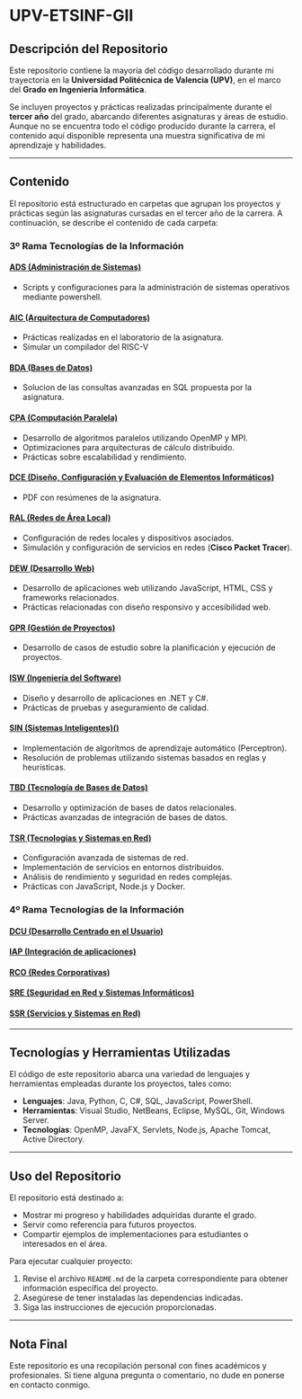 # UPV-ETSINF-GII

## Descripción del Repositorio
Este repositorio contiene la mayoría del código desarrollado durante mi trayectoria en la **Universidad Politécnica de Valencia (UPV)**, en el marco del **Grado en Ingeniería Informática**. 

Se incluyen proyectos y prácticas realizadas principalmente durante el **tercer año** del grado, abarcando diferentes asignaturas y áreas de estudio. Aunque no se encuentra todo el código producido durante la carrera, el contenido aquí disponible representa una muestra significativa de mi aprendizaje y habilidades.

---

## Contenido
El repositorio está estructurado en carpetas que agrupan los proyectos y prácticas según las asignaturas cursadas en el tercer año de la carrera. A continuación, se describe el contenido de cada carpeta:

### 3º Rama Tecnologías de la Información

#### [ADS (Administración de Sistemas)](./3º%20Rama%20Tecnologías%20de%20la%20Información/ADS/)
- Scripts y configuraciones para la administración de sistemas operativos mediante powershell.

#### [AIC (Arquitectura de Computadores)](./3º%20Rama%20Tecnologías%20de%20la%20Información/AIC/)
- Prácticas realizadas en el laboratorio de la asignatura. 
- Simular un compilador del RISC-V

#### [BDA (Bases de Datos)](./3º%20Rama%20Tecnologías%20de%20la%20Información/BDA/)
- Solucion de las consultas avanzadas en SQL propuesta por la asignatura.

#### [CPA (Computación Paralela)](./3º%20Rama%20Tecnologías%20de%20la%20Información/CPA/)
- Desarrollo de algoritmos paralelos utilizando OpenMP y MPI.
- Optimizaciones para arquitecturas de cálculo distribuido.
- Prácticas sobre escalabilidad y rendimiento.

#### [DCE (Diseño, Configuración y Evaluación de Elementos Informáticos)](./3º%20Rama%20Tecnologías%20de%20la%20Información/DCE/)
- PDF con resúmenes de la asignatura.

#### [RAL (Redes de Área Local)](./3º%20Rama%20Tecnologías%20de%20la%20Información/DCLAN:RAL/)
- Configuración de redes locales y dispositivos asociados.
- Simulación y configuración de servicios en redes (**Cisco Packet Tracer**).

#### [DEW (Desarrollo Web)](./3º%20Rama%20Tecnologías%20de%20la%20Información/DEW/)
- Desarrollo de aplicaciones web utilizando JavaScript, HTML, CSS y frameworks relacionados.
- Prácticas relacionadas con diseño responsivo y accesibilidad web.

#### [GPR (Gestión de Proyectos)](./3º%20Rama%20Tecnologías%20de%20la%20Información/GPR/)
- Desarrollo de casos de estudio sobre la planificación y ejecución de proyectos.

#### [ISW (Ingeniería del Software)](./3º%20Rama%20Tecnologías%20de%20la%20Información/ISW/)
- Diseño y desarrollo de aplicaciones en .NET y C#.
- Prácticas de pruebas y aseguramiento de calidad.

#### [SIN (Sistemas Inteligentes)()](./3º%20Rama%20Tecnologías%20de%20la%20Información/SIN/)
- Implementación de algoritmos de aprendizaje automático (Perceptron).
- Resolución de problemas utilizando sistemas basados en reglas y heurísticas.

#### [TBD (Tecnología de Bases de Datos)](./3º%20Rama%20Tecnologías%20de%20la%20Información/TBD/)
- Desarrollo y optimización de bases de datos relacionales.
- Prácticas avanzadas de integración de bases de datos.

#### [TSR (Tecnologías y Sistemas en Red)](./3º%20Rama%20Tecnologías%20de%20la%20Información/TSR/)
- Configuración avanzada de sistemas de red.
- Implementación de servicios en entornos distribuidos.
- Análisis de rendimiento y seguridad en redes complejas.
- Prácticas con JavaScript, Node.js y Docker. 

### 4º Rama Tecnologías de la Información

#### [DCU (Desarrollo Centrado en el Usuario)](./4º%20Rama%20Tecnologías%20de%20la%20Información/DCU/)
#### [IAP (Integración de aplicaciones)](./4º%20Rama%20Tecnologías%20de%20la%20Información/IAP/)
#### [RCO (Redes Corporativas)](./4º%20Rama%20Tecnologías%20de%20la%20Información/RCO/)
#### [SRE (Seguridad en Red y Sistemas Informáticos)](./4º%20Rama%20Tecnologías%20de%20la%20Información/SRE/)
#### [SSR (Servicios y Sistemas en Red)](./4º%20Rama%20Tecnologías%20de%20la%20Información/SSR/)

---

## Tecnologías y Herramientas Utilizadas
El código de este repositorio abarca una variedad de lenguajes y herramientas empleadas durante los proyectos, tales como:
- **Lenguajes**: Java, Python, C, C#, SQL, JavaScript, PowerShell.
- **Herramientas**: Visual Studio, NetBeans, Eclipse, MySQL, Git, Windows Server.
- **Tecnologías**: OpenMP, JavaFX, Servlets, Node.js, Apache Tomcat, Active Directory.

---

## Uso del Repositorio
El repositorio está destinado a:
- Mostrar mi progreso y habilidades adquiridas durante el grado.
- Servir como referencia para futuros proyectos.
- Compartir ejemplos de implementaciones para estudiantes o interesados en el área.

Para ejecutar cualquier proyecto:
1. Revise el archivo `README.md` de la carpeta correspondiente para obtener información específica del proyecto.
2. Asegúrese de tener instaladas las dependencias indicadas.
3. Siga las instrucciones de ejecución proporcionadas.

---

## Nota Final
Este repositorio es una recopilación personal con fines académicos y profesionales. Si tiene alguna pregunta o comentario, no dude en ponerse en contacto conmigo.

